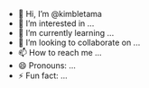 - 👋 Hi, I’m @kimbletama
- 👀 I’m interested in ...
- 🌱 I’m currently learning ...
- 💞️ I’m looking to collaborate on ...
- 📫 How to reach me ...
- 😄 Pronouns: ...
- ⚡ Fun fact: ...

<!---
kimbletama/kimbletama is a ✨ special ✨ repository because its `README.md` (this file) appears on your GitHub profile.
You can click the Preview link to take a look at your changes.
--->
